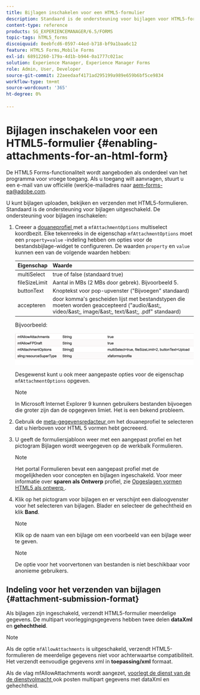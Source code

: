 ```yaml
---
title: Bijlagen inschakelen voor een HTML5-formulier
description: Standaard is de ondersteuning voor bijlagen voor HTML5-formulieren uitgeschakeld.
content-type: reference
products: SG_EXPERIENCEMANAGER/6.5/FORMS
topic-tags: hTML5_forms
discoiquuid: 8eebfcd6-0597-44ed-b718-bf9a1baa6c12
feature: HTML5 Forms,Mobile Forms
exl-id: 68912260-179a-4d1b-b944-0a1777c021ac
solution: Experience Manager, Experience Manager Forms
role: Admin, User, Developer
source-git-commit: 22aeedaaf4171ad295199a989e659b6bf5ce9834
workflow-type: tm+mt
source-wordcount: '365'
ht-degree: 0%

---
```


# Bijlagen inschakelen voor een HTML5-formulier {#enabling-attachments-for-an-html-form}

<span class="preview"> De HTML5 Forms-functionaliteit wordt aangeboden als onderdeel van het programma voor vroege toegang. Als u toegang wilt aanvragen, stuurt u een e-mail van uw officiële (werk)e-mailadres naar aem-forms-ea@adobe.com.
</span>

U kunt bijlagen uploaden, bekijken en verzenden met HTML5-formulieren. Standaard is de ondersteuning voor bijlagen uitgeschakeld. De ondersteuning voor bijlagen inschakelen:

1. Creeer a [ douaneprofiel ](/help/forms/custom-profile.md) met a `mfAttachmentOptions` multiselect koordbezit. Elke tekenreeks in de eigenschap `mfAttachmentOptions` moet een `property=value` -indeling hebben om opties voor de bestandsbijlage-widget te configureren. De waarden `property` en `value` kunnen een van de volgende waarden hebben:

   | Eigenschap | Waarde |
   |--- |---|
   | multiSelect | true of false (standaard true) |
   | fileSizeLimit | Aantal in MBs (2 MBs door gebrek). Bijvoorbeeld 5. |
   | buttonText | Knoptekst voor pop-upvenster (&quot;Bijvoegen&quot; standaard) |
   | accepteren | door komma&#39;s gescheiden lijst met bestandstypen die moeten worden geaccepteerd (&quot;audio/&amp;ast;, video/&amp;ast;, image/&amp;ast;, text/&amp;ast;, .pdf&quot; standaard) |

   Bijvoorbeeld:

   ![ vormt opties ](assets/mfAttachmentOptions.png)

   Desgewenst kunt u ook meer aangepaste opties voor de eigenschap `mfAttachmentOptions` opgeven.

   >[!NOTE]
   >
   >In Microsoft Internet Explorer 9 kunnen gebruikers bestanden bijvoegen die groter zijn dan de opgegeven limiet. Het is een bekend probleem.

1. Gebruik de [ meta-gegevensredacteur ](/help/forms/manage-form-metadata.md) om het douaneprofiel te selecteren dat u hierboven voor HTML 5 vormen hebt gecreeerd.
1. U geeft de formuliersjabloon weer met een aangepast profiel en het pictogram Bijlagen wordt weergegeven op de werkbalk Formulieren.

   >[!NOTE]
   >
   >Het portal Formulieren bevat een aangepast profiel met de mogelijkheden voor concepten en bijlagen ingeschakeld. Voor meer informatie over **sparen als Ontwerp** profiel, zie [ Opgeslagen vormen HTML5 als ontwerp ](/help/forms/saving-html5-form-draft.md).

1. Klik op het pictogram voor bijlagen en er verschijnt een dialoogvenster voor het selecteren van bijlagen. Blader en selecteer de gehechtheid en klik **Band**.

   >[!NOTE]
   >
   >Klik op de naam van een bijlage om een voorbeeld van een bijlage weer te geven.

   >[!NOTE]
   >
   >De optie voor het voorvertonen van bestanden is niet beschikbaar voor anonieme gebruikers.

## Indeling voor het verzenden van bijlagen {#attachment-submission-format}

Als bijlagen zijn ingeschakeld, verzendt HTML5-formulier meerdelige gegevens. De multipart voorleggingsgegevens hebben twee delen **dataXml** en **gehechtheid**.

>[!NOTE]
>
>Als de optie `mfAllowAttachments` is uitgeschakeld, verzendt HTML5-formulieren de meerdelige gegevens niet voor achterwaartse compatibiliteit. Het verzendt eenvoudige gegevens xml in **toepassing/xml** formaat.

Als de vlag mfAllowAttachments wordt aangezet, [ voorlegt de dienst van de de dienstvolmacht ](/help/forms/service-proxy.md) ook posten multipart gegevens met dataXml en gehechtheid.
